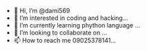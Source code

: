 - 👋 Hi, I’m @dami569
- 👀 I’m interested in coding and hacking...
- 🌱 I’m currently learning phython language ...
- 💞️ I’m looking to collaborate on ...
- 📫 How to reach me 09025378141...

<!---
dami569/dami569 is a ✨ special ✨ repository because its `README.md` (this file) appears on your GitHub profile.
You can click the Preview link to take a look at your changes.
--->
